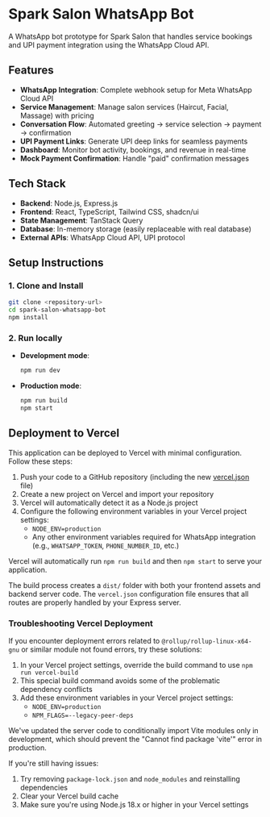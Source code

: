 # Spark Salon WhatsApp Bot

A WhatsApp bot prototype for Spark Salon that handles service bookings and UPI payment integration using the WhatsApp Cloud API.

## Features

- **WhatsApp Integration**: Complete webhook setup for Meta WhatsApp Cloud API
- **Service Management**: Manage salon services (Haircut, Facial, Massage) with pricing
- **Conversation Flow**: Automated greeting → service selection → payment → confirmation
- **UPI Payment Links**: Generate UPI deep links for seamless payments
- **Dashboard**: Monitor bot activity, bookings, and revenue in real-time
- **Mock Payment Confirmation**: Handle "paid" confirmation messages

## Tech Stack

- **Backend**: Node.js, Express.js
- **Frontend**: React, TypeScript, Tailwind CSS, shadcn/ui
- **State Management**: TanStack Query
- **Database**: In-memory storage (easily replaceable with real database)
- **External APIs**: WhatsApp Cloud API, UPI protocol

## Setup Instructions

### 1. Clone and Install

```bash
git clone <repository-url>
cd spark-salon-whatsapp-bot
npm install
```

### 2. Run locally

- **Development mode**:
  ```bash
  npm run dev
  ```

- **Production mode**:
  ```bash
  npm run build
  npm start
  ```

## Deployment to Vercel

This application can be deployed to Vercel with minimal configuration. Follow these steps:

1. Push your code to a GitHub repository (including the new [vercel.json](file:///Users/abinalias/Documents/Whatsapp-bot-for-consumer/vercel.json) file)
2. Create a new project on Vercel and import your repository
3. Vercel will automatically detect it as a Node.js project
4. Configure the following environment variables in your Vercel project settings:
   - `NODE_ENV=production`
   - Any other environment variables required for WhatsApp integration (e.g., `WHATSAPP_TOKEN`, `PHONE_NUMBER_ID`, etc.)

Vercel will automatically run `npm run build` and then `npm start` to serve your application.

The build process creates a `dist/` folder with both your frontend assets and backend server code. The `vercel.json` configuration file ensures that all routes are properly handled by your Express server.

### Troubleshooting Vercel Deployment

If you encounter deployment errors related to `@rollup/rollup-linux-x64-gnu` or similar module not found errors, try these solutions:

1. In your Vercel project settings, override the build command to use `npm run vercel-build`
2. This special build command avoids some of the problematic dependency conflicts
3. Add these environment variables in your Vercel project settings:
   - `NODE_ENV=production`
   - `NPM_FLAGS=--legacy-peer-deps`

We've updated the server code to conditionally import Vite modules only in development, which should prevent the "Cannot find package 'vite'" error in production.

If you're still having issues:
1. Try removing `package-lock.json` and `node_modules` and reinstalling dependencies
2. Clear your Vercel build cache
3. Make sure you're using Node.js 18.x or higher in your Vercel settings